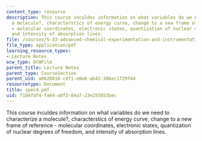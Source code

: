 ```yaml
---
content_type: resource
description: This course inculdes information on what variables do we need to characterize
  a molecule?, characterstics of energy curve, change to a new frame of reference
  - molecular coordinates, electronic states, quantization of nuclear degrees of freedom,
  and intensity of absorption lines.
file: /courses/5-33-advanced-chemical-experimentation-and-instrumentation-fall-2007/f184fdf4fa64a8f384a723e255053bec_spec4.pdf
file_type: application/pdf
learning_resource_types:
- Lecture Notes
ocw_type: OCWFile
parent_title: Lecture Notes
parent_type: CourseSection
parent_uid: a0626016-c8f1-e8e6-ab42-386ec1f29f44
resourcetype: Document
title: spec4.pdf
uid: f184fdf4-fa64-a8f3-84a7-23e255053bec
---
```

This course inculdes information on what variables do we need to characterize a molecule?, characterstics of energy curve, change to a new frame of reference - molecular coordinates, electronic states, quantization of nuclear degrees of freedom, and intensity of absorption lines.

